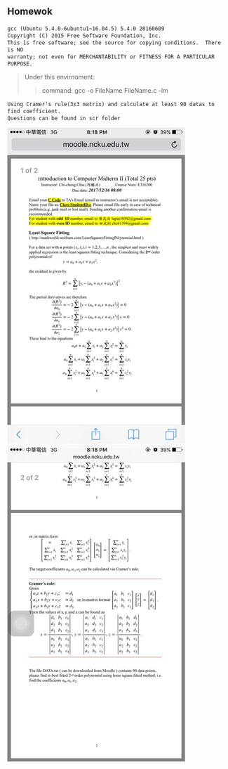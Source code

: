 ## Homewok ##

```
gcc (Ubuntu 5.4.0-6ubuntu1~16.04.5) 5.4.0 20160609
Copyright (C) 2015 Free Software Foundation, Inc.
This is free software; see the source for copying conditions.  There is NO
warranty; not even for MERCHANTABILITY or FITNESS FOR A PARTICULAR PURPOSE.
```
>Under this envirnoment:
>>command: gcc -o FileName FileName.c -lm

```
Using Cramer's rule(3x3 matrix) and calculate at least 90 datas to find coefficient.
Questions can be found in scr folder

```
![image](https://github.com/xitorzx/Easy-job/blob/master/scr/25360541_1964487103578663_1900048225_n.jpg)
![image](https://github.com/xitorzx/Easy-job/blob/master/scr/25436148_1964487136911993_391968584_n.jpg)
